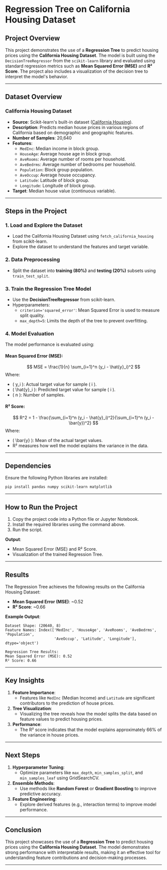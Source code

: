 # **Regression Tree on California Housing Dataset**

## **Project Overview**
This project demonstrates the use of a **Regression Tree** to predict housing prices using the **California Housing Dataset**. The model is built using the `DecisionTreeRegressor` from the `scikit-learn` library and evaluated using standard regression metrics such as **Mean Squared Error (MSE)** and **R² Score**. The project also includes a visualization of the decision tree to interpret the model's behavior.

---

## **Dataset Overview**

### **California Housing Dataset**
- **Source**: Scikit-learn's built-in dataset ([California Housing](https://scikit-learn.org/stable/modules/generated/sklearn.datasets.fetch_california_housing.html)).
- **Description**: Predicts median house prices in various regions of California based on demographic and geographic features.
- **Number of Samples**: 20,640
- **Features**:
   - `MedInc`: Median income in block group.
   - `HouseAge`: Average house age in block group.
   - `AveRooms`: Average number of rooms per household.
   - `AveBedrms`: Average number of bedrooms per household.
   - `Population`: Block group population.
   - `AveOccup`: Average house occupancy.
   - `Latitude`: Latitude of block group.
   - `Longitude`: Longitude of block group.
- **Target**: Median house value (continuous variable).

---

## **Steps in the Project**

### **1. Load and Explore the Dataset**
- Load the California Housing Dataset using `fetch_california_housing` from scikit-learn.
- Explore the dataset to understand the features and target variable.

### **2. Data Preprocessing**
- Split the dataset into **training (80%)** and **testing (20%)** subsets using `train_test_split`.

### **3. Train the Regression Tree Model**
- Use the **DecisionTreeRegressor** from scikit-learn.
- Hyperparameters:
   - `criterion='squared_error'`: Mean Squared Error is used to measure split quality.
   - `max_depth=5`: Limits the depth of the tree to prevent overfitting.

### **4. Model Evaluation**
The model performance is evaluated using:

#### **Mean Squared Error (MSE):**
$$
MSE = \frac{1}{n} \sum_{i=1}^n (y_i - \hat{y}_i)^2
$$
Where:
- \( y_i \): Actual target value for sample \( i \).
- \( \hat{y}_i \): Predicted target value for sample \( i \).
- \( n \): Number of samples.

#### **R² Score:**
$$
R^2 = 1 - \frac{\sum_{i=1}^n (y_i - \hat{y}_i)^2}{\sum_{i=1}^n (y_i - \bar{y})^2}
$$
Where:
- \( \bar{y} \): Mean of the actual target values.
- R² measures how well the model explains the variance in the data.

---

## **Dependencies**
Ensure the following Python libraries are installed:
```bash
pip install pandas numpy scikit-learn matplotlib
```

---

## **How to Run the Project**
1. Copy the project code into a Python file or Jupyter Notebook.
2. Install the required libraries using the command above.
3. Run the script.

**Output**:
- Mean Squared Error (MSE) and R² Score.
- Visualization of the trained Regression Tree.

---

## **Results**
The Regression Tree achieves the following results on the California Housing Dataset:
- **Mean Squared Error (MSE)**: ~0.52
- **R² Score**: ~0.66

**Example Output**:
```
Dataset Shape: (20640, 8)
Feature Names: Index(['MedInc', 'HouseAge', 'AveRooms', 'AveBedrms', 'Population',
                      'AveOccup', 'Latitude', 'Longitude'], dtype='object')

Regression Tree Results:
Mean Squared Error (MSE): 0.52
R² Score: 0.66
```

---

## **Key Insights**
1. **Feature Importance**:
   - Features like `MedInc` (Median Income) and `Latitude` are significant contributors to the prediction of house prices.
2. **Tree Visualization**:
   - Visualizing the tree reveals how the model splits the data based on feature values to predict housing prices.
3. **Performance**:
   - The R² score indicates that the model explains approximately 66% of the variance in house prices.

---

## **Next Steps**
1. **Hyperparameter Tuning**:
   - Optimize parameters like `max_depth`, `min_samples_split`, and `min_samples_leaf` using GridSearchCV.
2. **Ensemble Methods**:
   - Use methods like **Random Forest** or **Gradient Boosting** to improve predictive accuracy.
3. **Feature Engineering**:
   - Explore derived features (e.g., interaction terms) to improve model performance.

---

## **Conclusion**
This project showcases the use of a **Regression Tree** to predict housing prices using the **California Housing Dataset**. The model demonstrates strong performance with interpretable results, making it an effective tool for understanding feature contributions and decision-making processes.

---



